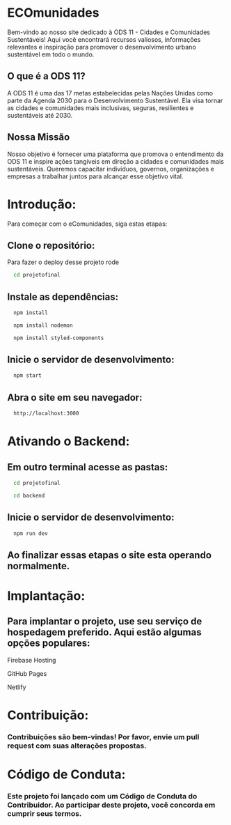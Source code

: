 # ECOmunidades
Bem-vindo ao nosso site dedicado à ODS 11 - Cidades e Comunidades Sustentáveis! Aqui você encontrará recursos valiosos, informações relevantes e inspiração para promover o desenvolvimento urbano sustentável em todo o mundo.
## O que é a ODS 11?
A ODS 11 é uma das 17 metas estabelecidas pelas Nações Unidas como parte da Agenda 2030 para o Desenvolvimento Sustentável. Ela visa tornar as cidades e comunidades mais inclusivas, seguras, resilientes e sustentáveis até 2030.

## Nossa Missão
Nosso objetivo é fornecer uma plataforma que promova o entendimento da ODS 11 e inspire ações tangíveis em direção a cidades e comunidades mais sustentáveis. Queremos capacitar indivíduos, governos, organizações e empresas a trabalhar juntos para alcançar esse objetivo vital.
# Introdução:

Para começar com o eComunidades, siga estas etapas:


## Clone o repositório:

Para fazer o deploy desse projeto rode

```bash
  cd projetofinal
```

## Instale as dependências:

```bash
  npm install
```

```bash
  npm install nodemon
```

```bash
  npm install styled-components
```

## Inicie o servidor de desenvolvimento:
```bash
  npm start
```

## Abra o site em seu navegador:
```bash
  http://localhost:3000
```

# Ativando o Backend:

 ## Em outro terminal acesse as pastas:

```bash
  cd projetofinal
```
```bash
  cd backend
```

## Inicie o servidor de desenvolvimento:

```bash
  npm run dev
```

## Ao finalizar essas etapas o site esta operando normalmente.

# Implantação:

 ## Para implantar o projeto, use seu serviço de hospedagem preferido. Aqui estão algumas opções populares:

Firebase Hosting

GitHub Pages

Netlify

# Contribuição:

### Contribuições são bem-vindas! Por favor, envie um pull request com suas alterações propostas.

# Código de Conduta:

### Este projeto foi lançado com um Código de Conduta do Contribuidor. Ao participar deste projeto, você concorda em cumprir seus termos.